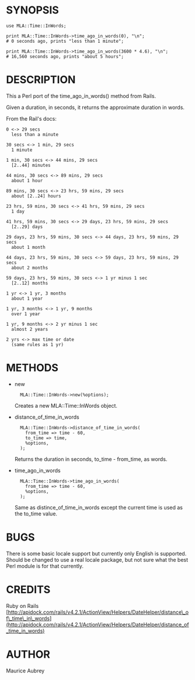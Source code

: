# SYNOPSIS

    use MLA::Time::InWords;

    print MLA::Time::InWords->time_ago_in_words(0), "\n";
    # 0 seconds ago, prints "less than 1 minute";

    print MLA::Time::InWords->time_ago_in_words(3600 * 4.6), "\n";
    # 16,560 seconds ago, prints "about 5 hours";

# DESCRIPTION

This a Perl port of the time\_ago\_in\_words() method from Rails.

Given a duration, in seconds, it returns the approximate duration in words.

From the Rail's docs:

    0 <-> 29 secs
      less than a minute

    30 secs <-> 1 min, 29 secs
      1 minute

    1 min, 30 secs <-> 44 mins, 29 secs
      [2..44] minutes

    44 mins, 30 secs <-> 89 mins, 29 secs
      about 1 hour

    89 mins, 30 secs <-> 23 hrs, 59 mins, 29 secs
      about [2..24] hours

    23 hrs, 59 mins, 30 secs <-> 41 hrs, 59 mins, 29 secs
      1 day

    41 hrs, 59 mins, 30 secs <-> 29 days, 23 hrs, 59 mins, 29 secs
      [2..29] days

    29 days, 23 hrs, 59 mins, 30 secs <-> 44 days, 23 hrs, 59 mins, 29 secs
      about 1 month

    44 days, 23 hrs, 59 mins, 30 secs <-> 59 days, 23 hrs, 59 mins, 29 secs
      about 2 months

    59 days, 23 hrs, 59 mins, 30 secs <-> 1 yr minus 1 sec
      [2..12] months

    1 yr <-> 1 yr, 3 months
      about 1 year

    1 yr, 3 months <-> 1 yr, 9 months
      over 1 year

    1 yr, 9 months <-> 2 yr minus 1 sec
      almost 2 years

    2 yrs <-> max time or date
      (same rules as 1 yr)

# METHODS

- new

        MLA::Time::InWords->new(%options);

    Creates a new MLA::Time::InWords object.

- distance\_of\_time\_in\_words 

        MLA::Time::InWords->distance_of_time_in_words(
          from_time => time - 60,
          to_time => time,
          %options,
        );

    Returns the duration in seconds, to\_time - from\_time, as words.

- time\_ago\_in\_words

        MLA::Time::InWords->time_ago_in_words(
          from_time => time - 60,
          %options,
        );

    Same as distince\_of\_time\_in\_words except the current time is used 
    as the to\_time value.

# BUGS

There is some basic locale support but currently only
English is supported. Should be changed to use a real locale package, but not
sure what the best Perl module is for that currently.

# CREDITS

Ruby on Rails
[http://apidock.com/rails/v4.2.1/ActionView/Helpers/DateHelper/distance\_of\_time\_in\_words](http://apidock.com/rails/v4.2.1/ActionView/Helpers/DateHelper/distance_of_time_in_words)

# AUTHOR

Maurice Aubrey
